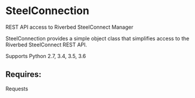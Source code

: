 # SteelConnection
REST API access to Riverbed SteelConnect Manager

SteelConnection provides a simple object class that simplifies access to the Riverbed SteelConnect REST API.

Supports Python 2.7, 3.4, 3.5, 3.6

## Requires:
Requests

